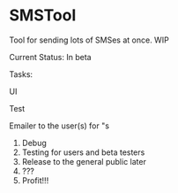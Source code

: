 # SMSTool
Tool for sending lots of SMSes at once. WIP

Current Status: In beta 

Tasks: <p/>
UI <p/>
Test <p/>
Emailer to the user(s) for "s

1. Debug
2. Testing for users and beta testers
3. Release to the general public later
4. ???
5. Profit!!!


